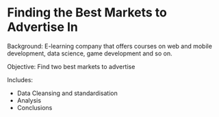 # Finding the Best Markets to Advertise In #

Background: E-learning company that offers courses on web and mobile development, data science, game development and so on.

Objective: Find two best markets to advertise

Includes:

* Data Cleansing and standardisation
* Analysis
* Conclusions
